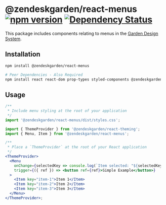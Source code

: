 # @zendeskgarden/react-menus [![npm version](https://img.shields.io/npm/v/@zendeskgarden/react-menus.svg?style=flat-square)](https://www.npmjs.com/package/@zendeskgarden/react-menus) [![Dependency Status](https://img.shields.io/david/zendeskgarden/react-components.svg?path=packages/menus&style=flat-square)](https://david-dm.org/zendeskgarden/react-components?path=packages/menus) <!-- markdownlint-disable -->

<!-- markdownlint-enable -->

This package includes components relating to menus in the
[Garden Design System](https://zendeskgarden.github.io/).

## Installation

```sh
npm install @zendeskgarden/react-menus

# Peer Dependencies - Also Required
npm install react react-dom prop-types styled-components @zendeskgarden/react-theming
```

## Usage

```jsx static
/**
 * Include menu styling at the root of your application
 */
import '@zendeskgarden/react-menus/dist/styles.css';

import { ThemeProvider } from '@zendeskgarden/react-theming';
import { Menu, Item } from '@zendeskgarden/react-menus';

/**
 * Place a `ThemeProvider` at the root of your React application
 */
<ThemeProvider>
  <Menu
    onChange={selectedKey => console.log(`Item selected: "${selectedKey}"`)}
    trigger={({ ref }) => <button ref={ref}>Simple Example</button>}
  >
    <Item key="item-1">Item 1</Item>
    <Item key="item-2">Item 2</Item>
    <Item key="item-3">Item 3</Item>
  </Menu>
</ThemeProvider>;
```
